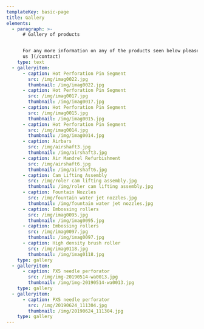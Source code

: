 ```yaml
---
templateKey: basic-page
title: Gallery
elements:
  - paragraph: >-
      # Gallery of products


      For any more information on any of the products seen below please [contact
      us ](/contact)
    type: text
  - galleryitem:
      - caption: Hot Perforation Pin Segment
        src: /img/imag0022.jpg
        thumbnail: /img/imag0022.jpg
      - caption: Hot Perforation Pin Segment
        src: /img/imag0017.jpg
        thumbnail: /img/imag0017.jpg
      - caption: Hot Perforation Pin Segment
        src: /img/imag0015.jpg
        thumbnail: /img/imag0015.jpg
      - caption: Hot Perforation Pin Segment
        src: /img/imag0014.jpg
        thumbnail: /img/imag0014.jpg
      - caption: Airbars
        src: /img/airshaft3.jpg
        thumbnail: /img/airshaft3.jpg
      - caption: Air Mandrel Refurbishment
        src: /img/airshaft6.jpg
        thumbnail: /img/airshaft6.jpg
      - caption: Cam Lifting Assembly
        src: /img/roler cam lifting assembly.jpg
        thumbnail: /img/roler cam lifting assembly.jpg
      - caption: Fountain Nozzles
        src: /img/fountain water jet nozzles.jpg
        thumbnail: /img/fountain water jet nozzles.jpg
      - caption: Embossing rollers
        src: /img/imag0095.jpg
        thumbnail: /img/imag0095.jpg
      - caption: Embossing rollers
        src: /img/imag0097.jpg
        thumbnail: /img/imag0097.jpg
      - caption: High density brush roller
        src: /img/imag0118.jpg
        thumbnail: /img/imag0118.jpg
    type: gallery
  - galleryitem:
      - caption: PX5 needle perforator
        src: /img/img-20190514-wa0013.jpg
        thumbnail: /img/img-20190514-wa0013.jpg
    type: gallery
  - galleryitem:
      - caption: PX5 needle perforator
        src: /img/20190624_111304.jpg
        thumbnail: /img/20190624_111304.jpg
    type: gallery
---
```


